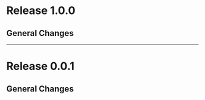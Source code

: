 # Release 1.0.0

## General Changes

______________________________________________________________________

# Release 0.0.1

## General Changes
